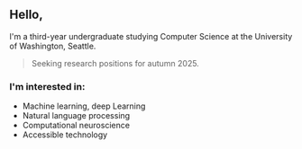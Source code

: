 ## Hello,

I'm a third-year undergraduate studying Computer Science at the University of Washington, Seattle.

> Seeking research positions for autumn 2025.

### I'm interested in:

-   Machine learning, deep Learning
-   Natural language processing
-   Computational neuroscience
-   Accessible technology

